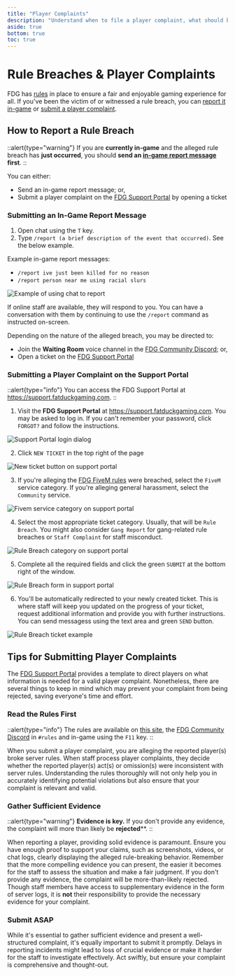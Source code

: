 ```yaml
---
title: "Player Complaints"
description: "Understand when to file a player complaint, what should be included in the complaint and the filing process."
aside: true
bottom: true
toc: true
---
```


# Rule Breaches & Player Complaints

FDG has [rules](/server-docs/rules/rules-overview) in place to ensure a fair and enjoyable gaming experience for all. If you've been the victim of or witnessed a rule breach, you can [report it in-game](#submitting-an-in-game-report-message) or [submit a player complaint](#submitting-a-player-complaint-on-the-support-portal).

## How to Report a Rule Breach

::alert{type="warning"}
If you are **currently in-game** and the alleged rule breach has **just occurred**, you should **send an [in-game report message](#submitting-an-in-game-report-message) first**.
::

You can either:
- Send an in-game report message; or,
- Submit a player complaint on the [FDG Support Portal](https://support.fatduckgaming.com) by opening a ticket

### Submitting an In-Game Report Message
1. Open chat using the `T` key. 
2. Type `/report (a brief description of the event that occurred)`. See the below example.

Example in-game report messages:
- `/report ive just been killed for no reason`
- `/report person near me using racial slurs`

![Example of using chat to report](https://imgur.com/QMG0ePG.png)

If online staff are available, they will respond to you. You can have a conversation with them by continuing to use the `/report` command as instructed on-screen.

Depending on the nature of the alleged breach, you may be directed to:
- Join the **Waiting Room** voice channel in the [FDG Community Discord](https://discord.gg/fatduckgaming); or,
- Open a ticket on the [FDG Support Portal](https://support.fatduckgaming.com)

### Submitting a Player Complaint on the Support Portal 

::alert{type="info"}
You can access the FDG Support Portal at https://support.fatduckgaming.com.
::

1. Visit the **FDG Support Portal** at https://support.fatduckgaming.com. You may be asked to log in. If you can't remember your password, click `FORGOT?` and follow the instructions.

![Support Portal login dialog](https://imgur.com/Zot06tK.png)

2. Click `NEW TICKET` in the top right of the page

![New ticket button on support portal](hhttps://imgur.com/dIr3oHc.png)

3. If you're alleging the [FDG FiveM rules](/server-docs/rules/fivem-rules) were breached, select the `FiveM` service category. If you're alleging general harassment, select the `Community` service.

![Fivem service category on support portal](https://imgur.com/OnJtYCc.png)

4. Select the most appropriate ticket category. Usually, that will be `Rule Breach`. You might also consider `Gang Report` for gang-related rule breaches or `Staff Complaint` for staff misconduct.

![Rule Breach category on support portal](https://imgur.com/6qyjhUV.png)

5. Complete all the required fields and click the green `SUBMIT` at the bottom right of the window. 

![Rule Breach form in support portal](https://imgur.com/ppeQvTf.png)

6. You'll be automatically redirected to your newly created ticket. This is where staff will keep you updated on the progress of your ticket, request additional information and provide you with further instructions. You can send messagess using the text area and green `SEND` button.

![Rule Breach ticket example](https://imgur.com/PwyCKiw.png)

## Tips for Submitting Player Complaints

The [FDG Support Portal](https://support.fatduckgaming.com) provides a template to direct players on what information is needed for a valid player complaint. Nonetheless, there are several things to keep in mind which may prevent your complaint from being rejected, saving everyone's time and effort.

### Read the Rules First

::alert{type="info"}
The rules are available on [this site](/server-docs/rules/rules-overview), the [FDG Community Discord](https://discord.gg/fatduckgaming) in `#rules` and in-game using the `F11` key.
::

When you submit a player complaint, you are alleging the reported player(s) broke server rules. When staff process player complaints, they decide whether the reported player(s) act(s) or omission(s) were inconsistent with server rules. Understanding the rules thoroughly will not only help you in accurately identifying potential violations but also ensure that your complaint is relevant and valid.

### Gather Sufficient Evidence

::alert{type="warning"}
**Evidence is key.** If you don't provide any evidence, the complaint will more than likely be **rejected****.
::

When reporting a player, providing solid evidence is paramount. Ensure you have enough proof to support your claims, such as screenshots, videos, or chat logs, clearly displaying the alleged rule-breaking behavior. Remember that the more compelling evidence you can present, the easier it becomes for the staff to assess the situation and make a fair judgment. If you don't provide any evidence, the complaint will be more-than-likely rejected. Though staff members have access to supplementary evidence in the form of server logs, it is **not** their responsibility to provide the necessary evidence for your complaint.

### Submit ASAP
While it's essential to gather sufficient evidence and present a well-structured complaint, it's equally important to submit it promptly. Delays in reporting incidents might lead to loss of crucial evidence or make it harder for the staff to investigate effectively. Act swiftly, but ensure your complaint is comprehensive and thought-out.
